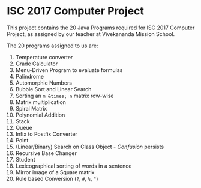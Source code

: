 # ISC 2017 Computer Project

This project contains the 20 Java Programs required for ISC 2017 Computer Project, as assigned by our teacher at
Vivekananda Mission School.

The 20 programs assigned to us are:

1. Temperature converter
2. Grade Calculator
3. Menu-Driven Program to evaluate formulas
4. Palindrome
5. Automorphic Numbers
6. Bubble Sort and Linear Search
7. Sorting an `m &times; n` matrix row-wise
8. Matrix multiplication
9. Spiral Matrix
10. Polynomial Addition
11. Stack
12. Queue
13. Infix to Postfix Converter
14. Point
15. (Linear/Binary) Search on Class Object - *Confusion* persists
16. Recursive Base Changer
17. Student
18. Lexicographical sorting of words in a sentence
19. Mirror image of a Square matrix
20. Rule based Conversion (`?`, `#`, `%`, `"`) 
